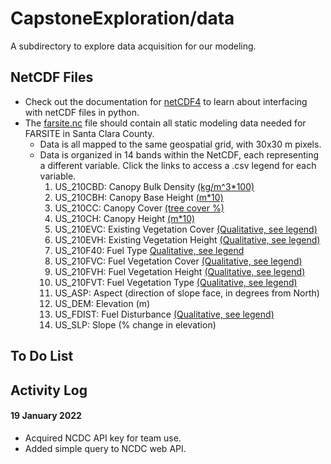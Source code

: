 # CapstoneExploration/data

A subdirectory to explore data acquisition for our modeling.
## NetCDF Files
- Check out the documentation for [netCDF4](https://unidata.github.io/netcdf4-python/) to learn about interfacing with netCDF files in python. 
- The [farsite.nc](https://storage.googleapis.com/modeling_data_farsite/farsite.nc) file should contain all static modeling data needed for FARSITE in Santa Clara County.
  - Data is all mapped to the same geospatial grid, with 30x30 m pixels. 
  - Data is organized in 14 bands within the NetCDF, each representing a different variable. Click the links to access a .csv legend for each variable.
    1. US_210CBD: Canopy Bulk Density [(kg/m^3*100)](https://www.landfire.gov/CSV/LF_Limited/LF19_CBD_210.csv)
    2. US_210CBH: Canopy Base Height [(m*10)](https://www.landfire.gov/CSV/LF_Limited/LF19_CBH_210.csv)
    3. US_210CC: Canopy Cover [(tree cover %)](https://www.landfire.gov/CSV/LF_Limited/LF19_CC_210.csv)
    4. US_210CH: Canopy Height [(m*10)](https://www.landfire.gov/CSV/LF_Limited/LF19_CH_210.csv)
    5. US_210EVC: Existing Vegetation Cover [(Qualitative, see legend)](https://www.landfire.gov/CSV/LF_Limited/LF19_EVC_210.csv)
    6. US_210EVH: Existing Vegetation Height [(Qualitative, see legend)](https://www.landfire.gov/CSV/LF_Limited/LF19_EVH_210.csv)
    7. US_210F40: Fuel Type [Qualitative, see legend](https://www.landfire.gov/CSV/LF_Limited/LF19_F40_210.csv)
    8. US_210FVC: Fuel Vegetation Cover [(Qualitative, see legend)](https://www.landfire.gov/CSV/LF_Limited/LF19_FVC_210.csv)
    9. US_210FVH: Fuel Vegetation Height [(Qualitative, see legend)](https://www.landfire.gov/CSV/LF_Limited/LF19_FVH_210.csv)
    10. US_210FVT: Fuel Vegetation Type [(Qualitative, see legend)](https://www.landfire.gov/CSV/LF_Limited/LF19_FVT_210.csv)
    11. US_ASP: Aspect (direction of slope face, in degrees from North)
    12. US_DEM: Elevation (m)
    13. US_FDIST: Fuel Disturbance [(Qualitative, see legend)](https://www.landfire.gov/CSV/LF_Limited/LF19_FDst_210.csv)
    14. US_SLP: Slope (% change in elevation)

## To Do List


## Activity Log

#### 19 January 2022
- Acquired NCDC API key for team use.
- Added simple query to NCDC web API.
